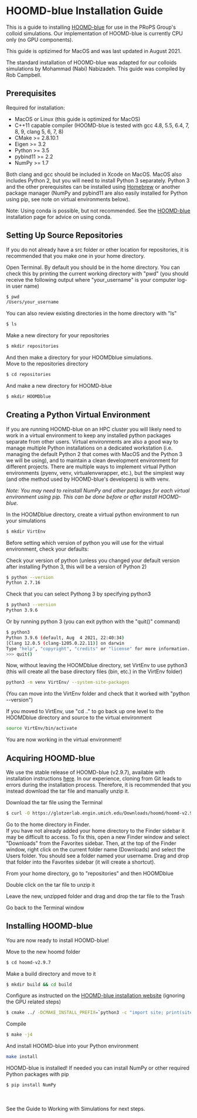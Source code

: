 # HOOMD-blue Installation Guide

This is a guide to installing [HOOMD-blue] for use in the PRoPS Group's colloid simulations. Our implementation of HOOMD-blue is currently CPU only (no GPU components). 

This guide is optizimed for MacOS and was last updated in August 2021.

The standard installation of HOOMD-blue was adapted for our colloids simulations by Mohammad (Nabi) Nabizadeh. This guide was compiled by Rob Campbell.

[HOOMD-blue]: https://glotzerlab.engin.umich.edu/hoomd-blue

## Prerequisites

Required for installation:
* MacOS or Linux (this guide is optimized for MacOS)
* C++11 capable compiler (HOOMD-blue is tested with gcc 4.8, 5.5, 6.4, 7, 8, 9, clang 5, 6, 7, 8)
* CMake >= 2.8.10.1
* Eigen >= 3.2
* Python >= 3.5
* pybind11 >= 2.2
* NumPy >= 1.7

Both clang and gcc should be included in Xcode on MacOS. MacOS also includes Python 2, but you will need to install Python 3 separately. Python 3 and the other prerequisites can be installed using [Homebrew](https://brew.sh/) or another package manager (NumPy and pybind11 are also easily installed for Python using pip, see note on virtual environments below). 

Note: Using conda is possible, but not recommended. See the [HOOMD-blue](https://hoomd-blue.readthedocs.io/en/stable/installation.html) installation page for advice on using conda.

## Setting Up Source Repositories

If you do not already have a src folder or other location for repositories, it is recommended that you make one in your home directory.

Open Terminal. By default you should be in the home directory. You can check this by printing the current working directory with "pwd" (you should receive the following output where "your_username" is your computer log-in user name)
```bash
$ pwd
/Users/your_username
```
You can also review existing directories in the home directory with "ls"
```bash
$ ls
```
Make a new directory for your repositories
```bash
$ mkdir repositories
```
And then make a directory for your HOOMDblue simulations.<br>
Move to the repositories directory
```bash
$ cd repositories
```
And make a new directory for HOOMD-blue
```bash
$ mkdir HOOMDblue
```

## Creating a Python Virtual Environment

If you are running HOOMD-blue on an HPC cluster you will likely need to work in a virtual environment to keep any installed python packages separate from other users. Virtual environments are also a good way to manage multiple Python installations on a dedicated workstation (i.e. managing the default Python 2 that comes with MacOS and the Python 3 we will be using), and to maintain a clean development environment for different projects. There are multiple ways to implement virtual Python environments (pyenv, venv, virtualenvwrapper, etc.), but the simplest way (and othe method used by HOOMD-blue's developers) is with venv.

*Note: You may need to reinstall NumPy and other packages for each virtual environment using pip. This can be done before or after install HOOMD-blue.*

In the HOOMDblue directory, create a virtual python environment to run your simulations
```bash
$ mkdir VirtEnv
```

Before setting which version of python you will use for the virtual environment, check your defaults:

Check your version of python (unless you changed your default version after installing Python 3, this will be a version of Python 2)
```bash
$ python --version
Python 2.7.16
```
Check that you can select Pythong 3 by specifying python3
```bash
$ python3 --version
Python 3.9.6
```
Or by running python 3 (you can exit python with the "quit()" command)
```bash
$ python3
Python 3.9.6 (default, Aug  4 2021, 22:40:34) 
[Clang 12.0.5 (clang-1205.0.22.11)] on darwin
Type "help", "copyright", "credits" or "license" for more information.
>>> quit()
```

Now, without leaving the HOOMDblue directory, set VirtEnv to use python3 (this will create all the base directory files (bin, etc.) in the VirtEnv folder)
```bash
python3 -m venv VirtEnv/ --system-site-packages
```

(You can move into the VirtEnv folder and check that it worked with "python --version") 

If you moved to VirtEnv, use "cd .." to go back up one level to the HOOMDblue directory and source to the virtual environment
```bash
source VirtEnv/bin/activate
```

You are now working in the virtual environment!

## Acquiring HOOMD-blue

We use the stable release of HOOMD-blue (v2.9.7), available with installation instructions [here](https://hoomd-blue.readthedocs.io/en/stable/installation.html). In our experience, cloning from Git leads to errors during the installation process. Therefore, it is recommended that you instead download the tar file and manually unzip it.

Download the tar file using the Terminal
```bash
$ curl -O https://glotzerlab.engin.umich.edu/Downloads/hoomd/hoomd-v2.9.7.tar.gz
```

Go to the home directory in Finder.<br>
If you have not already added your home directory to the Finder sidebar it may be difficult to access. To fix this, open a new Finder window and select "Downloads" from the Favorites sidebar. Then, at the top of the Finder window, right click on the current folder name (Downloads) and select the Users folder. You should see a folder named your username. Drag and drop that folder into the Favorites sidebar (it will create a shortcut).

From your home directory, go to "repositories" and then HOOMDblue

Double click on the tar file to unzip it

Leave the new, unzipped folder and drag and drop the tar file to the Trash

Go back to the Terminal window

## Installing HOOMD-blue

You are now ready to install HOOMD-blue!

Move to the new hoomd folder
```bash
$ cd hoomd-v2.9.7
```
Make a build directory and move to it
```bash
$ mkdir build && cd build
```
Configure as instructed on the [HOOMD-blue installation website](https://hoomd-blue.readthedocs.io/en/stable/installation.html) (ignoring the GPU related steps)
```bash
$ cmake ../ -DCMAKE_INSTALL_PREFIX=`python3 -c "import site; print(site.getsitepackages()[0])"`
```
Compile
```bash
$ make -j4
```
And install HOOMD-blue into your Python environment
```bash
make install
```

HOOMD-blue is installed! If needed you can install NumPy or other required Python packages with pip
```bash
$ pip install NumPy
```
<br>
<br>
See the Guide to Working with Simulations for next steps.

